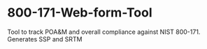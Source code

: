 # 800-171-Web-form-Tool
Tool to track POA&amp;M and overall compliance against NIST 800-171. Generates SSP and SRTM
